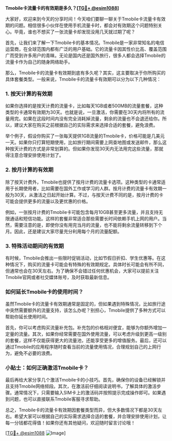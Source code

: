 **Tmobile卡流量卡的有效期是多久？[[TG💪+ @esim1088](https://t.me/s/esim1088)]**

大家好，欢迎来到今天的分享时间！今天咱们要聊一聊关于Tmobile卡流量卡有效期的问题。相信很多小伙伴在使用手机流量卡时，都会对有效期这个问题特别关心。毕竟，谁也不想买了一张流量卡却发现没用几天就过期了呢？

首先，让我们来了解一下Tmobile卡的基本情况。Tmobile是一家非常知名的电信运营商，在全球范围内都有广泛的用户基础。它的流量卡因其性价比高、覆盖范围广而受到许多用户的青睐。无论是国内还是国外旅行，很多人都会选择Tmobile的流量卡作为自己的随身网络助手。

那么，Tmobile卡的流量卡有效期到底有多久呢？其实，这主要取决于你所购买的具体套餐类型。一般来说，Tmobile卡的流量卡有效期可以分为以下几种情况：

### 1. 按天计算的有效期

如果你选择的是按天计费的流量卡，比如每天1GB或者500MB的流量套餐，这种类型的卡通常有效期为30天。也就是说，一旦激活，你需要在30天内将所有的流量用完。如果在这段时间内没有完全消耗掉流量，剩余的流量也不会退还给你。所以，建议大家在购买之前根据自己的实际需求来选择合适的套餐，避免浪费。

举个例子，假设你购买了一张每天提供1GB流量的Tmobile卡，价格可能是几美元一天。如果你只打算短期使用，比如旅行期间需要上网查地图或发送邮件，那么这种按天计费的方式是非常划算的。但如果你发现30天内无法用完这些流量，那就得注意合理安排使用计划了。

### 2. 按月计算的有效期

除了按天计费外，Tmobile也提供了按月计费的流量卡选项。这种类型的卡通常适用于长期使用者，比如需要在国外工作或学习的人群。按月计费的流量卡有效期一般为30天，从激活之日起开始计算。不过，与按天计费不同的是，按月计费的卡可能会提供更多的流量以及更优惠的价格。

例如，一张按月计费的Tmobile卡可能包含每月10GB甚至更多流量，并且支持无限通话和短信功能。这样的套餐非常适合那些需要长时间依赖手机上网的用户。当然，需要注意的是，即使你没有用完当月的流量，也不能将剩余流量转移到下个月。因此，还是建议大家尽量充分利用每个月的流量配额。

### 3. 特殊活动期间的有效期

有时候，Tmobile会推出一些限时促销活动，比如节假日折扣、学生优惠等。在这种情况下，购买的流量卡可能会有特殊的有效期规定。具体时长可能会有所不同，但通常也会在30天左右。为了确保不会错过任何优惠机会，大家可以提前关注Tmobile官网或者社交媒体账号，及时获取最新信息。

### 如何延长Tmobile卡的使用时间？

虽然Tmobile卡的流量卡有效期通常是固定的，但如果遇到特殊情况，比如旅行途中突然需要额外的流量支持，该怎么办呢？别担心，Tmobile提供了多种方式可以帮助你延长使用时间。

首先，你可以考虑购买流量补充包。补充包的价格相对便宜，能够为你额外增加一定量的流量。其次，如果你经常需要在国外使用流量，可以考虑升级到更高一级别的套餐，这样不仅能获得更大的流量池，还能享受更多的增值服务。最后，还可以通过Tmobile的应用程序随时查看当前的流量使用情况，合理规划自己的上网行为，避免不必要的浪费。

### 小贴士：如何正确激活Tmobile卡？

最后再给大家分享几个激活Tmobile卡的小技巧。首先，确保你的设备已经解锁并且支持Tmobile网络频段。其次，在激活前仔细阅读说明书，了解具体的激活步骤。通常情况下，只需要输入SIM卡上的激活码并按照提示完成操作即可。如果遇到问题，也可以直接联系Tmobile客服寻求帮助。

总之，Tmobile卡的流量卡有效期因套餐类型而异，但大多数情况下都是30天左右。希望大家可以根据自己的实际需求选择合适的套餐，并合理安排使用计划，让每一分钱都花得值！如果你还有其他疑问，欢迎随时留言讨论哦！

[[TG💪+ @esim1088](https://t.me/s/esim1088) ![Image](https://i.postimg.cc/4NQfJmqS/Snipaste-2025-05-13-00-14-12.png)]